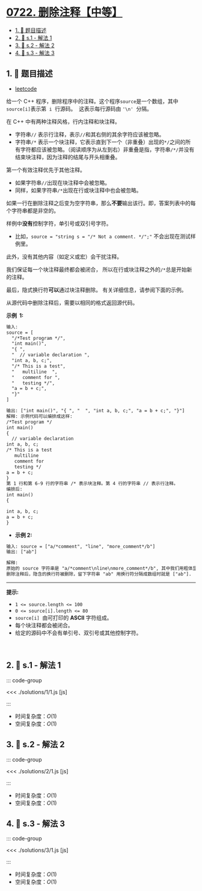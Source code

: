 # [0722. 删除注释【中等】](https://github.com/tnotesjs/TNotes.leetcode/tree/main/notes/0722.%20%E5%88%A0%E9%99%A4%E6%B3%A8%E9%87%8A%E3%80%90%E4%B8%AD%E7%AD%89%E3%80%91)

<!-- region:toc -->

- [1. 📝 题目描述](#1--题目描述)
- [2. 🎯 s.1 - 解法 1](#2--s1---解法-1)
- [3. 🎯 s.2 - 解法 2](#3--s2---解法-2)
- [4. 🎯 s.3 - 解法 3](#4--s3---解法-3)

<!-- endregion:toc -->

## 1. 📝 题目描述

- [leetcode](https://leetcode.cn/problems/remove-comments/)

给一个 C++ 程序，删除程序中的注释。这个程序`source`是一个数组，其中`source[i]`表示第  `i`  行源码。  这表示每行源码由 `'\n'`  分隔。

在 C++ 中有两种注释风格，行内注释和块注释。

- 字符串`//` 表示行注释，表示`//`和其右侧的其余字符应该被忽略。
- 字符串`/*` 表示一个块注释，它表示直到下一个（非重叠）出现的`*/`之间的所有字符都应该被忽略。（阅读顺序为从左到右）非重叠是指，字符串`/*/`并没有结束块注释，因为注释的结尾与开头相重叠。

第一个有效注释优先于其他注释。

- 如果字符串`//`出现在块注释中会被忽略。
- 同样，如果字符串`/*`出现在行或块注释中也会被忽略。

如果一行在删除注释之后变为空字符串，那么**不要**输出该行。即，答案列表中的每个字符串都是非空的。

样例中**没有**控制字符，单引号或双引号字符。

- 比如，`source = "string s = "/* Not a comment. */";"` 不会出现在测试样例里。

此外，没有其他内容（如定义或宏）会干扰注释。

我们保证每一个块注释最终都会被闭合， 所以在行或块注释之外的`/*`总是开始新的注释。

最后，隐式换行符**可以**通过块注释删除。 有关详细信息，请参阅下面的示例。

从源代码中删除注释后，需要以相同的格式返回源代码。

**示例  1:**

```txt
输入:
source = [
  "/*Test program */",
  "int main()",
  "{ ",
  "  // variable declaration ",
  "int a, b, c;",
  "/* This is a test",
  "   multiline  ",
  "   comment for ",
  "   testing */",
  "a = b + c;",
  "}"
]

输出: ["int main()", "{ ", "  ", "int a, b, c;", "a = b + c;", "}"]
解释: 示例代码可以编排成这样:
/*Test program */
int main()
{
  // variable declaration
int a, b, c;
/* This is a test
   multiline
   comment for
   testing */
a = b + c;
}
第 1 行和第 6-9 行的字符串 /* 表示块注释。第 4 行的字符串 // 表示行注释。
编排后:
int main()
{

int a, b, c;
a = b + c;
}
```

- **示例 2:**

```txt
输入: source = ["a/*comment", "line", "more_comment*/b"]
输出: ["ab"]

解释:
原始的 source 字符串是 "a/*comment\nline\nmore_comment*/b", 其中我们用粗体显示了换行符。
删除注释后，隐含的换行符被删除，留下字符串 "ab" 用换行符分隔成数组时就是 ["ab"].
```

---

**提示:**

- `1 <= source.length <= 100`
- `0 <= source[i].length <= 80`
- `source[i]`  由可打印的 **ASCII** 字符组成。
- 每个块注释都会被闭合。
- 给定的源码中不会有单引号、双引号或其他控制字符。

​​​​​​

## 2. 🎯 s.1 - 解法 1

::: code-group

<<< ./solutions/1/1.js [js]

:::

- 时间复杂度：$O(1)$
- 空间复杂度：$O(1)$

## 3. 🎯 s.2 - 解法 2

::: code-group

<<< ./solutions/2/1.js [js]

:::

- 时间复杂度：$O(1)$
- 空间复杂度：$O(1)$

## 4. 🎯 s.3 - 解法 3

::: code-group

<<< ./solutions/3/1.js [js]

:::

- 时间复杂度：$O(1)$
- 空间复杂度：$O(1)$

